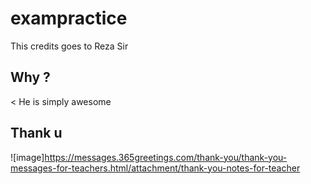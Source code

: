 # exampractice
This credits goes to Reza Sir 
## Why ?
< He is simply awesome 
## Thank u
![image]https://messages.365greetings.com/thank-you/thank-you-messages-for-teachers.html/attachment/thank-you-notes-for-teacher
